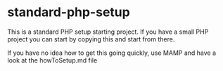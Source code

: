 # standard-php-setup

This is a standard PHP setup starting project.
If you have a small PHP project you can start by copying this and start from there.

If you have no idea how to get this going quickly,
use MAMP and have a look at the howToSetup.md file
